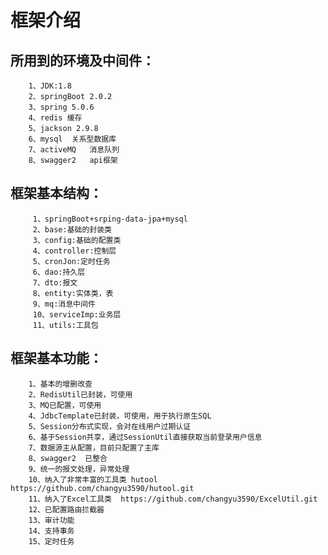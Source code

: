 框架介绍
====
所用到的环境及中间件：
----
        1、JDK:1.8
        2、springBoot 2.0.2
        3、spring 5.0.6
        4、redis 缓存
        5、jackson 2.9.8
        6、mysql  关系型数据库
        7、activeMQ   消息队列
        8、swagger2   api框架
框架基本结构：
-----
         1、springBoot+srping-data-jpa+mysql
         2、base:基础的封装类
         3、config:基础的配置类
         4、controller:控制层
         5、cronJon:定时任务
         6、dao:持久层
         7、dto:报文
         8、entity:实体类，表
         9、mq:消息中间件
         10、serviceImp:业务层
         11、utils:工具包
框架基本功能：
----
        1、基本的增删改查
        2、RedisUtil已封装，可使用
        3、MQ已配置，可使用
        4、JdbcTemplate已封装，可使用，用于执行原生SQL
        5、Session分布式实现，会对在线用户过期认证
        6、基于Session共享，通过SessionUtil直接获取当前登录用户信息
        7、数据源主从配置，目前只配置了主库
        8、swagger2  已整合
        9、统一的报文处理，异常处理
        10、纳入了非常丰富的工具类 hutool  https://github.com/changyu3590/hutool.git
        11、纳入了Excel工具类  https://github.com/changyu3590/ExcelUtil.git
        12、已配置路由拦截器
        13、审计功能
        14、支持事务
        15、定时任务
